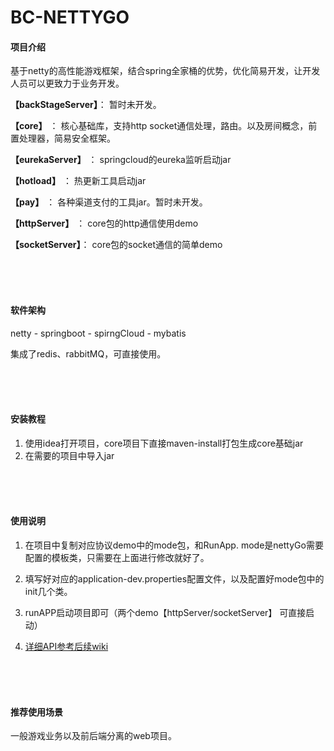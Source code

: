 # BC-NETTYGO

#### 项目介绍
   基于netty的高性能游戏框架，结合spring全家桶的优势，优化简易开发，让开发人员可以更致力于业务开发。

**【backStageServer】**： 
    暂时未开发。


**【core】**  ：
    核心基础库，支持http socket通信处理，路由。以及房间概念，前置处理器，简易安全框架。


**【eurekaServer】** ：
     springcloud的eureka监听启动jar


**【hotload】** ：
    热更新工具启动jar


**【pay】** ：
     各种渠道支付的工具jar。暂时未开发。


**【httpServer】**  ：  core包的http通信使用demo


**【socketServer】**： 
    core包的socket通信的简单demo
	
<br /><br /><br />
#### 软件架构

netty - springboot - spirngCloud - mybatis

集成了redis、rabbitMQ，可直接使用。


<br /><br /><br />
#### 安装教程

1. 使用idea打开项目，core项目下直接maven-install打包生成core基础jar
2. 在需要的项目中导入jar

<br /><br /><br />
#### 使用说明

1. 在项目中复制对应协议demo中的mode包，和RunApp.  mode是nettyGo需要配置的模板类，只需要在上面进行修改就好了。

2. 填写好对应的application-dev.properties配置文件，以及配置好mode包中的init几个类。

3. runAPP启动项目即可（两个demo【httpServer/socketServer】 可直接启动）

4. [详细API参考后续wiki](https://gitee.com/huangxinyu/BC-NETTYGO/wikis)

<br /><br /><br />
#### 推荐使用场景
一般游戏业务以及前后端分离的web项目。

